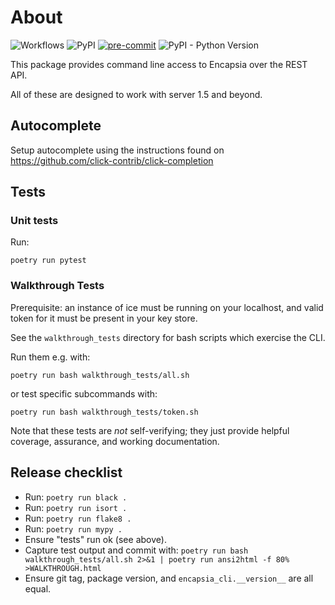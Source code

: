 # About

![Workflows](https://github.com/encapsia/encapsia-cli/actions/workflows/main.yml/badge.svg)
![PyPI](https://img.shields.io/pypi/v/encapsia-cli?style=flat)
[![pre-commit](https://img.shields.io/badge/pre--commit-enabled-brightgreen?logo=pre-commit)](https://github.com/pre-commit/pre-commit)
![PyPI - Python Version](https://img.shields.io/pypi/pyversions/encapsia-cli)

This package provides command line access to Encapsia over the REST API.

All of these are designed to work with server 1.5 and beyond.

## Autocomplete

Setup autocomplete using the instructions found on <https://github.com/click-contrib/click-completion>

## Tests

### Unit tests

Run:

    poetry run pytest

### Walkthrough Tests

Prerequisite: an instance of ice must be running on your localhost, and valid token for
it must be present in your key store.

See the `walkthrough_tests` directory for bash scripts which exercise the CLI.

Run them e.g. with:

    poetry run bash walkthrough_tests/all.sh

or test specific subcommands with:

    poetry run bash walkthrough_tests/token.sh

Note that these tests are *not* self-verifying; they just provide helpful coverage,
assurance, and working documentation.

## Release checklist

* Run: `poetry run black .`
* Run: `poetry run isort .`
* Run: `poetry run flake8 .`
* Run: `poetry run mypy .`
* Ensure "tests" run ok (see above).
* Capture test output and commit with: `poetry run bash walkthrough_tests/all.sh 2>&1 | poetry run ansi2html -f 80% >WALKTHROUGH.html`
* Ensure git tag, package version, and `encapsia_cli.__version__` are all equal.
